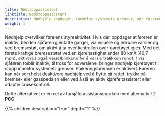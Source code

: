 ```yaml
---
title: Nødstoppassistent
linktitle: Nødstoppassistent
description: Nødhjelp oppdager, innenfor systemets grenser, når føreren er inaktiv. I et slikt tilfelle overtar systemet kontroll over kjøretøyet og bremser det automatisk til stillestående i sin egen kjørebane.
weight: 1
---
```


Nødhjelp overvåker førerens styreaktivitet. Hvis den oppdager at føreren er inaktiv, ber den sjåføren gjentatte ganger, via visuelle og hørbare varsler og ved bremsestøt, om aktivt å ta over kontrollen over kjøretøyet igjen. Med det første kraftige bremsestøtet ved en kjørehastighet under 80 km/t (49,7 mph), aktiveres også varselblinkene for å varsle trafikken rundt. Hvis sjåføren forblir inaktiv, til tross for advarslene, bringer nødhjelp kjøretøyet til stopp innenfor systemets grenser. Parkeringsbremsen er aktivert. Føreren kan når som helst deaktivere nødhjelp ved å flytte på rattet, trykke på bremse- eller gasspedalen eller ved å slå av aktiv kjørefeltassistent eller adaptiv cruisekontroll.

Dette alternativet er en del av tursjåførassistansepakken med alternativ-ID **PCC**


{{% children description="true" depth="1" %}}

